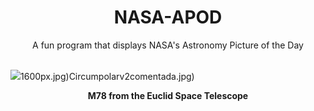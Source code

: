 <div align="center">
  <h1>
    NASA-APOD
  </h1>
</div>
  
<div align="center">
  A fun program that displays NASA's Astronomy Picture of the Day
</div>

<br>

![](https://apod.nasa.gov/apod/image/2405/M78_Euclid_5532.jpg)1600px.jpg)Circumpolarv2comentada.jpg)

<p align = "center">
  <b>M78 from the Euclid Space Telescope</b>
</p>
